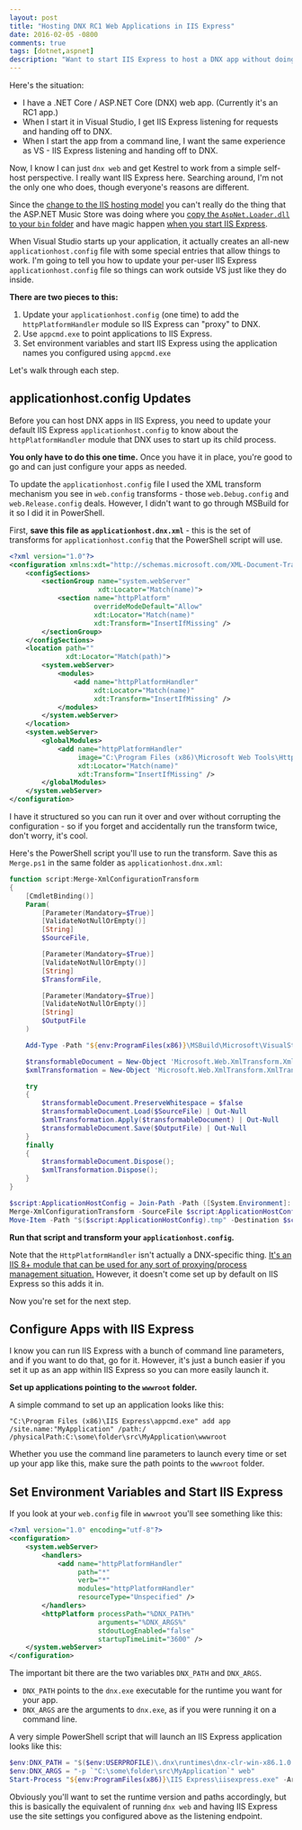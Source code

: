 ```yaml
---
layout: post
title: "Hosting DNX RC1 Web Applications in IIS Express"
date: 2016-02-05 -0800
comments: true
tags: [dotnet,aspnet]
description: "Want to start IIS Express to host a DNX app without doing it through Visual Studio? This shows you how."
---
```

Here's the situation:

- I have a .NET Core / ASP.NET Core (DNX) web app. (Currently it's an RC1 app.)
- When I start it in Visual Studio, I get IIS Express listening for requests and handing off to DNX.
- When I start the app from a command line, I want the same experience as VS - IIS Express listening and handing off to DNX.

Now, I know I can just `dnx web` and get Kestrel to work from a simple self-host perspective. I really want IIS Express here. Searching around, I'm not the only one who does, though everyone's reasons are different.

Since the [change to the IIS hosting model](https://github.com/aspnet/Announcements/issues/69) you can't really do the thing that the ASP.NET Music Store was doing where you [copy the `AspNet.Loader.dll` to your `bin` folder](https://github.com/aspnet/MusicStore/blob/1.0.0-rc1/src/MusicStore/CopyAspNetLoader.cmd) and have magic happen [when you start IIS Express](https://github.com/aspnet/MusicStore/blob/1.0.0-rc1/src/MusicStore/Helios.cmd).

When Visual Studio starts up your application, it actually creates an all-new `applicationhost.config` file with some special entries that allow things to work. I'm going to tell you how to update your per-user IIS Express `applicationhost.config` file so things can work outside VS just like they do inside.

**There are two pieces to this:**

1. Update your `applicationhost.config` (one time) to add the `httpPlatformHandler` module so IIS Express can "proxy" to DNX.
2. Use `appcmd.exe` to point applications to IIS Express.
3. Set environment variables and start IIS Express using the application names you configured using `appcmd.exe`

Let's walk through each step.

## applicationhost.config Updates
Before you can host DNX apps in IIS Express, you need to update your default IIS Express `applicationhost.config` to know about the `httpPlatformHandler` module that DNX uses to start up its child process.

**You only have to do this one time.** Once you have it in place, you're good to go and can just configure your apps as needed.

To update the `applicationhost.config` file I used the XML transform mechanism you see in `web.config` transforms - those `web.Debug.config` and `web.Release.config` deals. However, I didn't want to go through MSBuild for it so I did it in PowerShell.

First, **save this file as `applicationhost.dnx.xml`** - this is the set of transforms for `applicationhost.config` that the PowerShell script will use.

```xml
<?xml version="1.0"?>
<configuration xmlns:xdt="http://schemas.microsoft.com/XML-Document-Transform">
    <configSections>
        <sectionGroup name="system.webServer"
                      xdt:Locator="Match(name)">
            <section name="httpPlatform"
                     overrideModeDefault="Allow"
                     xdt:Locator="Match(name)"
                     xdt:Transform="InsertIfMissing" />
        </sectionGroup>
    </configSections>
    <location path=""
              xdt:Locator="Match(path)">
        <system.webServer>
            <modules>
                <add name="httpPlatformHandler"
                     xdt:Locator="Match(name)"
                     xdt:Transform="InsertIfMissing" />
            </modules>
        </system.webServer>
    </location>
    <system.webServer>
        <globalModules>
            <add name="httpPlatformHandler"
                 image="C:\Program Files (x86)\Microsoft Web Tools\HttpPlatformHandler\HttpPlatformHandler.dll"
                 xdt:Locator="Match(name)"
                 xdt:Transform="InsertIfMissing" />
        </globalModules>
    </system.webServer>
</configuration>
```

I have it structured so you can run it over and over without corrupting the configuration - so if you forget and accidentally run the transform twice, don't worry, it's cool.

Here's the PowerShell script you'll use to run the transform. Save this as `Merge.ps1` in the same folder as `applicationhost.dnx.xml`:

```ps1
function script:Merge-XmlConfigurationTransform
{
    [CmdletBinding()]
    Param(
        [Parameter(Mandatory=$True)]
        [ValidateNotNullOrEmpty()]
        [String]
        $SourceFile,

        [Parameter(Mandatory=$True)]
        [ValidateNotNullOrEmpty()]
        [String]
        $TransformFile,

        [Parameter(Mandatory=$True)]
        [ValidateNotNullOrEmpty()]
        [String]
        $OutputFile
    )

    Add-Type -Path "${env:ProgramFiles(x86)}\MSBuild\Microsoft\VisualStudio\v14.0\Web\Microsoft.Web.XmlTransform.dll"

    $transformableDocument = New-Object 'Microsoft.Web.XmlTransform.XmlTransformableDocument'
    $xmlTransformation = New-Object 'Microsoft.Web.XmlTransform.XmlTransformation' -ArgumentList "$TransformFile"

    try
    {
        $transformableDocument.PreserveWhitespace = $false
        $transformableDocument.Load($SourceFile) | Out-Null
        $xmlTransformation.Apply($transformableDocument) | Out-Null
        $transformableDocument.Save($OutputFile) | Out-Null
    }
    finally
    {
        $transformableDocument.Dispose();
        $xmlTransformation.Dispose();
    }
}

$script:ApplicationHostConfig = Join-Path -Path ([System.Environment]::GetFolderPath([System.Environment+SpecialFolder]::MyDocuments)) -ChildPath "IISExpress\config\applicationhost.config"
Merge-XmlConfigurationTransform -SourceFile $script:ApplicationHostConfig -TransformFile (Join-Path -Path $PSScriptRoot -ChildPath applicationhost.dnx.xml) -OutputFile "$($script:ApplicationHostConfig).tmp"
Move-Item -Path "$($script:ApplicationHostConfig).tmp" -Destination $script:ApplicationHostConfig -Force
```

**Run that script and transform your `applicationhost.config`.**

Note that the `HttpPlatformHandler` isn't actually a DNX-specific thing. [It's an IIS 8+ module that can be used for any sort of proxying/process management situation.](http://www.iis.net/learn/extensions/httpplatformhandler/httpplatformhandler-configuration-reference) However, it doesn't come set up by default on IIS Express so this adds it in.

Now you're set for the next step.

## Configure Apps with IIS Express
I know you can run IIS Express with a bunch of command line parameters, and if you want to do that, go for it. However, it's just a bunch easier if you set it up as an app within IIS Express so you can more easily launch it.

**Set up applications pointing to the `wwwroot` folder.**

A simple command to set up an application looks like this:

```
"C:\Program Files (x86)\IIS Express\appcmd.exe" add app /site.name:"MyApplication" /path:/ /physicalPath:C:\some\folder\src\MyApplication\wwwroot
```

Whether you use the command line parameters to launch every time or set up your app like this, make sure the path points to the `wwwroot` folder.

## Set Environment Variables and Start IIS Express

If you look at your `web.config` file in `wwwroot` you'll see something like this:

```xml
<?xml version="1.0" encoding="utf-8"?>
<configuration>
    <system.webServer>
        <handlers>
            <add name="httpPlatformHandler"
                 path="*"
                 verb="*"
                 modules="httpPlatformHandler"
                 resourceType="Unspecified" />
        </handlers>
        <httpPlatform processPath="%DNX_PATH%"
                      arguments="%DNX_ARGS%"
                      stdoutLogEnabled="false"
                      startupTimeLimit="3600" />
    </system.webServer>
</configuration>
```

The important bit there are the two variables `DNX_PATH` and `DNX_ARGS`.

- `DNX_PATH` points to the `dnx.exe` executable for the runtime you want for your app.
- `DNX_ARGS` are the arguments to `dnx.exe`, as if you were running it on a command line.

A very simple PowerShell script that will launch an IIS Express application looks like this:

```ps1
$env:DNX_PATH = "$($env:USERPROFILE)\.dnx\runtimes\dnx-clr-win-x86.1.0.0-rc1-update1\bin\dnx.exe"
$env:DNX_ARGS = "-p `"C:\some\folder\src\MyApplication`" web"
Start-Process "${env:ProgramFiles(x86)}\IIS Express\iisexpress.exe" -ArgumentList "/site:MyApplication"
```

Obviously you'll want to set the runtime version and paths accordingly, but this is basically the equivalent of running `dnx web` and having IIS Express use the site settings you configured above as the listening endpoint.
